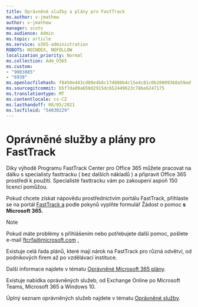 ```yaml
---
title: Oprávněné služby a plány pro FastTrack
ms.author: v-jmathew
author: v-jmathew
manager: scotv
ms.audience: Admin
ms.topic: article
ms.service: o365-administration
ROBOTS: NOINDEX, NOFOLLOW
localization_priority: Normal
ms.collection: Adm_O365
ms.custom:
- "9003885"
- "6938"
ms.openlocfilehash: f8450e443cd89e4b8c17d888b4c15e4c81c0b20009368a59adf0cd38f110c1f3
ms.sourcegitcommit: b5f7da89a650d2915dc652449623c78be6247175
ms.translationtype: MT
ms.contentlocale: cs-CZ
ms.lasthandoff: 08/05/2021
ms.locfileid: "54030229"
---
```

# <a name="eligible-services-and-plans-for-fasttrack"></a>Oprávněné služby a plány pro FastTrack

Díky výhodě Programu FastTrack Center pro Office 365 můžete pracovat na dálku s specialisty fasttracku ( bez dalších nákladů ) a připravit Office 365 prostředí k použití. Specialisté fasttracku vám po zakoupení aspoň 150 licencí pomůžou.

Pokud chcete získat nápovědu prostřednictvím portálu FastTrack, přihlaste se na portál [FastTrack a](https://go.microsoft.com/fwlink/?linkid=2125443) podle pokynů vyplňte formulář Žádost o pomoc **s Microsoft 365.**

> [!NOTE]
> Pokud máte problémy s přihlášením nebo potřebujete další pomoc, pošlete e-mail ftcrfa@microsoft.com [.](mailto:ftcrfa@microsoft.com)

Existuje celá řada plánů, které mají nárok na FastTrack pro různá odvětví, od podnikových firem až po vzdělávací instituce.

Další informace najdete v tématu [Oprávněné Microsoft 365 plány](https://go.microsoft.com/fwlink/?linkid=2125459).

Existuje nabídka oprávněných služeb, od Exchange Online po Microsoft Teams, Microsoft 365 a Windows 10.

Úplný seznam oprávněných služeb najdete v tématu [Oprávněné služby](https://go.microsoft.com/fwlink/?linkid=2125636).
